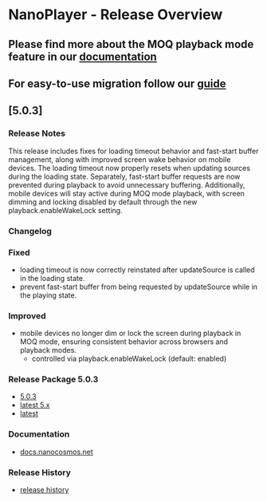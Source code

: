 # **NanoPlayer - Release Overview**

## Please find more about the **MOQ playback mode** feature in our [documentation](https://docs.nanocosmos.net/docs/nanoplayer/nanoplayer_feature_moq/)

## For easy-to-use migration follow our [guide](https://docs.nanocosmos.net/docs/nanoplayer/nanoplayer_v5_migration_guide)

## **[5.0.3]**

### **Release Notes**

This release includes fixes for loading timeout behavior and fast-start buffer management, along with improved screen wake behavior on mobile devices. The loading timeout now properly resets when updating sources during the loading state. Separately, fast-start buffer requests are now prevented during playback to avoid unnecessary buffering. Additionally, mobile devices will stay active during MOQ mode playback, with screen dimming and locking disabled by default through the new playback.enableWakeLock setting.

### **Changelog**

### Fixed

- loading timeout is now correctly reinstated after updateSource is called in the loading state.
- prevent fast-start buffer from being requested by updateSource while in the playing state.

### Improved

- mobile devices no longer dim or lock the screen during playback in MOQ mode, ensuring consistent behavior across browsers and playback modes.
    - controlled via playback.enableWakeLock (default: enabled)

### **Release Package 5.0.3**

- [5.0.3](https://files.nanocosmos.de/index.php/s/tb2aX3H6CjCTBNw)
- [latest 5.x](https://files.nanocosmos.de/index.php/s/y4e2axW7s8qEtJb)
- [latest](https://files.nanocosmos.de/index.php/s/2tpCzgRjNEZDzeP)

### **Documentation**

- [docs.nanocosmos.net](https://docs.nanocosmos.net/docs/nanoplayer/nanoplayer_api/)

### **Release History**

- [release history](https://docs.nanocosmos.net/docs/nanoplayer/nanoplayer_release_history)

